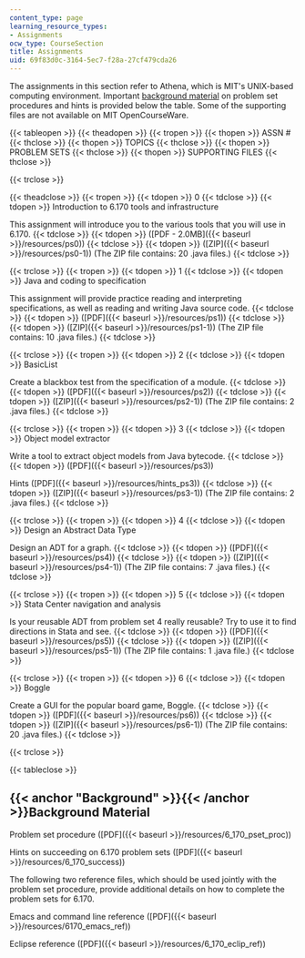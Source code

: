 ```yaml
---
content_type: page
learning_resource_types:
- Assignments
ocw_type: CourseSection
title: Assignments
uid: 69f83d0c-3164-5ec7-f28a-27cf479cda26
---
```


The assignments in this section refer to Athena, which is MIT's UNIX-based computing environment. Important [background material](#Background) on problem set procedures and hints is provided below the table. Some of the supporting files are not available on MIT OpenCourseWare.

{{< tableopen >}}
{{< theadopen >}}
{{< tropen >}}
{{< thopen >}}
ASSN #
{{< thclose >}}
{{< thopen >}}
TOPICS
{{< thclose >}}
{{< thopen >}}
PROBLEM SETS
{{< thclose >}}
{{< thopen >}}
SUPPORTING FILES
{{< thclose >}}

{{< trclose >}}

{{< theadclose >}}
{{< tropen >}}
{{< tdopen >}}
0
{{< tdclose >}}
{{< tdopen >}}
Introduction to 6.170 tools and infrastructure  
  
This assignment will introduce you to the various tools that you will use in 6.170.
{{< tdclose >}}
{{< tdopen >}}
([PDF - 2.0MB]({{< baseurl >}}/resources/ps0))
{{< tdclose >}}
{{< tdopen >}}
([ZIP]({{< baseurl >}}/resources/ps0-1)) (The ZIP file contains: 20 .java files.)
{{< tdclose >}}

{{< trclose >}}
{{< tropen >}}
{{< tdopen >}}
1
{{< tdclose >}}
{{< tdopen >}}
Java and coding to specification  
  
This assignment will provide practice reading and interpreting specifications, as well as reading and writing Java source code.
{{< tdclose >}}
{{< tdopen >}}
([PDF]({{< baseurl >}}/resources/ps1))
{{< tdclose >}}
{{< tdopen >}}
([ZIP]({{< baseurl >}}/resources/ps1-1)) (The ZIP file contains: 10 .java files.)
{{< tdclose >}}

{{< trclose >}}
{{< tropen >}}
{{< tdopen >}}
2
{{< tdclose >}}
{{< tdopen >}}
BasicList  
  
Create a blackbox test from the specification of a module.
{{< tdclose >}}
{{< tdopen >}}
([PDF]({{< baseurl >}}/resources/ps2))
{{< tdclose >}}
{{< tdopen >}}
([ZIP]({{< baseurl >}}/resources/ps2-1)) (The ZIP file contains: 2 .java files.)
{{< tdclose >}}

{{< trclose >}}
{{< tropen >}}
{{< tdopen >}}
3
{{< tdclose >}}
{{< tdopen >}}
Object model extractor  
  
Write a tool to extract object models from Java bytecode.
{{< tdclose >}}
{{< tdopen >}}
([PDF]({{< baseurl >}}/resources/ps3))  
  
Hints ([PDF]({{< baseurl >}}/resources/hints_ps3))
{{< tdclose >}}
{{< tdopen >}}
([ZIP]({{< baseurl >}}/resources/ps3-1)) (The ZIP file contains: 2 .java files.)
{{< tdclose >}}

{{< trclose >}}
{{< tropen >}}
{{< tdopen >}}
4
{{< tdclose >}}
{{< tdopen >}}
Design an Abstract Data Type  
  
Design an ADT for a graph.
{{< tdclose >}}
{{< tdopen >}}
([PDF]({{< baseurl >}}/resources/ps4))
{{< tdclose >}}
{{< tdopen >}}
([ZIP]({{< baseurl >}}/resources/ps4-1)) (The ZIP file contains: 7 .java files.)
{{< tdclose >}}

{{< trclose >}}
{{< tropen >}}
{{< tdopen >}}
5
{{< tdclose >}}
{{< tdopen >}}
Stata Center navigation and analysis  
  
Is your reusable ADT from problem set 4 really reusable? Try to use it to find directions in Stata and see.
{{< tdclose >}}
{{< tdopen >}}
([PDF]({{< baseurl >}}/resources/ps5))
{{< tdclose >}}
{{< tdopen >}}
([ZIP]({{< baseurl >}}/resources/ps5-1)) (The ZIP file contains: 1 .java file.)
{{< tdclose >}}

{{< trclose >}}
{{< tropen >}}
{{< tdopen >}}
6
{{< tdclose >}}
{{< tdopen >}}
Boggle  
  
Create a GUI for the popular board game, Boggle.
{{< tdclose >}}
{{< tdopen >}}
([PDF]({{< baseurl >}}/resources/ps6))
{{< tdclose >}}
{{< tdopen >}}
([ZIP]({{< baseurl >}}/resources/ps6-1)) (The ZIP file contains: 20 .java files.)
{{< tdclose >}}

{{< trclose >}}

{{< tableclose >}}

{{< anchor "Background" >}}{{< /anchor >}}Background Material
-------------------------------------------------------------

Problem set procedure ([PDF]({{< baseurl >}}/resources/6_170_pset_proc))

Hints on succeeding on 6.170 problem sets ([PDF]({{< baseurl >}}/resources/6_170_success))

The following two reference files, which should be used jointly with the problem set procedure, provide additional details on how to complete the problem sets for 6.170.

Emacs and command line reference ([PDF]({{< baseurl >}}/resources/6170_emacs_ref))

Eclipse reference ([PDF]({{< baseurl >}}/resources/6_170_eclip_ref))